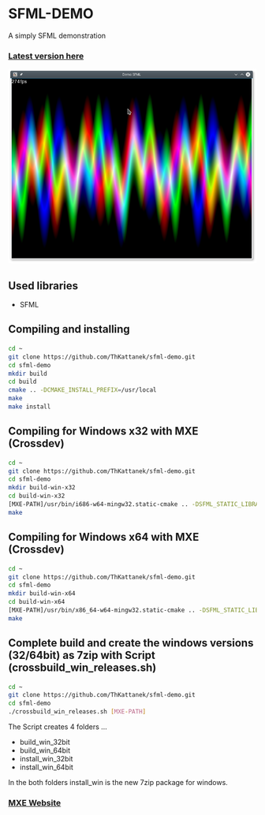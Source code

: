 # SFML-DEMO
A simply SFML demonstration
### [Latest version here](https://github.com/ThKattanek/intro-001/releases)

![Screenshot](screenshot.png)

## Used libraries
* SFML

## Compiling and installing
```bash
cd ~
git clone https://github.com/ThKattanek/sfml-demo.git
cd sfml-demo
mkdir build
cd build
cmake .. -DCMAKE_INSTALL_PREFIX=/usr/local
make
make install
```
## Compiling for Windows x32 with MXE (Crossdev)
```bash
cd ~
git clone https://github.com/ThKattanek/sfml-demo.git
cd sfml-demo
mkdir build-win-x32
cd build-win-x32
[MXE-PATH]/usr/bin/i686-w64-mingw32.static-cmake .. -DSFML_STATIC_LIBRARIES=TRUE
make
```
## Compiling for Windows x64 with MXE (Crossdev)
```bash
cd ~
git clone https://github.com/ThKattanek/sfml-demo.git
cd sfml-demo
mkdir build-win-x64
cd build-win-x64
[MXE-PATH]/usr/bin/x86_64-w64-mingw32.static-cmake .. -DSFML_STATIC_LIBRARIES=TRUE
make
```
## Complete build and create the windows versions (32/64bit) as 7zip with Script (crossbuild_win_releases.sh)
```bash
cd ~
git clone https://github.com/ThKattanek/sfml-demo.git
cd sfml-demo
./crossbuild_win_releases.sh [MXE-PATH]
```
The Script creates 4 folders ...

* build_win_32bit
* build_win_64bit
* install_win_32bit
* install_win_64bit

In the both folders install_win is the new 7zip package for windows.

### [MXE Website](http://mxe.cc)
